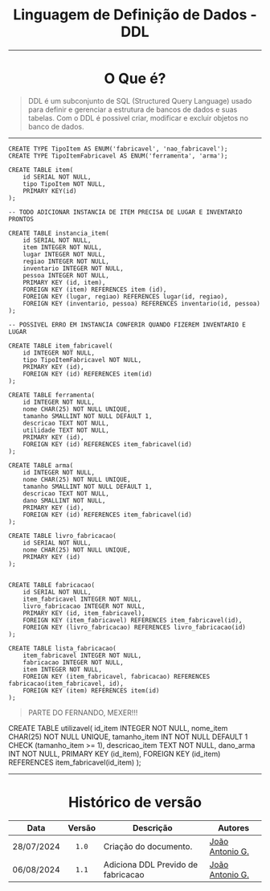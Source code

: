 <center>

# Linguagem de Definição de Dados - DDL

</center>

---

<CENTER>

# O Que é?

</CENTER>

> DDL é um subconjunto de SQL (Structured Query Language) usado para definir e gerenciar a estrutura de bancos de dados e suas tabelas. Com o DDL é possivel criar, modificar e excluir objetos no banco de dados.

---

```
CREATE TYPE TipoItem AS ENUM('fabricavel', 'nao_fabricavel');
CREATE TYPE TipoItemFabricavel AS ENUM('ferramenta', 'arma');

CREATE TABLE item(
	id SERIAL NOT NULL,
	tipo TipoItem NOT NULL,
	PRIMARY KEY(id)
);

-- TODO ADICIONAR INSTANCIA DE ITEM PRECISA DE LUGAR E INVENTARIO PRONTOS

CREATE TABLE instancia_item(
	id SERIAL NOT NULL,
	item INTEGER NOT NULL,
	lugar INTEGER NOT NULL,
	regiao INTEGER NOT NULL,
	inventario INTEGER NOT NULL,
	pessoa INTEGER NOT NULL,
	PRIMARY KEY (id, item),
	FOREIGN KEY (item) REFERENCES item (id),
	FOREIGN KEY (lugar, regiao) REFERENCES lugar(id, regiao),
	FOREIGN KEY (inventario, pessoa) REFERENCES inventario(id, pessoa)
);

-- POSSIVEL ERRO EM INSTANCIA CONFERIR QUANDO FIZEREM INVENTARIO E LUGAR

CREATE TABLE item_fabricavel(
	id INTEGER NOT NULL,
	tipo TipoItemFabricavel NOT NULL,
	PRIMARY KEY (id),
	FOREIGN KEY (id) REFERENCES item(id)
);

CREATE TABLE ferramenta(
	id INTEGER NOT NULL,
	nome CHAR(25) NOT NULL UNIQUE,
	tamanho SMALLINT NOT NULL DEFAULT 1,
	descricao TEXT NOT NULL,
	utilidade TEXT NOT NULL,
	PRIMARY KEY (id),
	FOREIGN KEY (id) REFERENCES item_fabricavel(id)
);

CREATE TABLE arma(
	id INTEGER NOT NULL,
	nome CHAR(25) NOT NULL UNIQUE,
	tamanho SMALLINT NOT NULL DEFAULT 1,
	descricao TEXT NOT NULL,
	dano SMALLINT NOT NULL,
	PRIMARY KEY (id),
	FOREIGN KEY (id) REFERENCES item_fabricavel(id)
);

CREATE TABLE livro_fabricacao(
	id SERIAL NOT NULL,
	nome CHAR(25) NOT NULL UNIQUE,
	PRIMARY KEY (id)
);


CREATE TABLE fabricacao(
	id SERIAL NOT NULL,
	item_fabricavel INTEGER NOT NULL,
	livro_fabricacao INTEGER NOT NULL,
	PRIMARY KEY (id, item_fabricavel),
	FOREIGN KEY (item_fabricavel) REFERENCES item_fabricavel(id),
	FOREIGN KEY (livro_fabricacao) REFERENCES livro_fabricacao(id)
);

CREATE TABLE lista_fabricacao(
	item_fabricavel INTEGER NOT NULL,
	fabricacao INTEGER NOT NULL,
	item INTEGER NOT NULL,
	FOREIGN KEY (item_fabricavel, fabricacao) REFERENCES fabricacao(item_fabricavel, id),
	FOREIGN KEY (item) REFERENCES item(id)
);

```

>PARTE DO FERNANDO, MEXER!!!

CREATE TABLE utilizavel(
	id_item INTEGER NOT NULL,
	nome_item CHAR(25) NOT NULL UNIQUE,
	tamanho_item INT NOT NULL DEFAULT 1 CHECK (tamanho_item >= 1),
	descricao_item TEXT NOT NULL,
	dano_arma INT NOT NULL,
	PRIMARY KEY (id_item),
	FOREIGN KEY (id_item) REFERENCES item_fabricavel(id_item)
);

---

<center>

# Histórico de versão

</center>

<div style="margin: 0 auto; width: fit-content;">

|    Data    | Versão | Descrição                          | Autores                                          |
|:----------:|:------:|------------------------------------|--------------------------------------------------|
| 28/07/2024 | `1.0`  | Criação do documento.              | [João Antonio G.](https://github.com/joaoseisei) |
| 06/08/2024 | `1.1`  | Adiciona DDL Prevido de fabricacao | [João Antonio G.](https://github.com/joaoseisei) |

</div>
